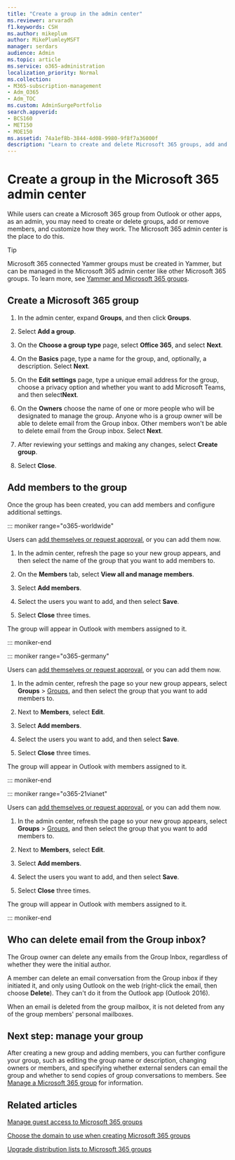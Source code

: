 ```yaml
---
title: "Create a group in the admin center"
ms.reviewer: arvaradh
f1.keywords: CSH
ms.author: mikeplum
author: MikePlumleyMSFT
manager: serdars
audience: Admin
ms.topic: article
ms.service: o365-administration
localization_priority: Normal
ms.collection: 
- M365-subscription-management 
- Adm_O365
- Adm_TOC
ms.custom: AdminSurgePortfolio
search.appverid:
- BCS160
- MET150
- MOE150
ms.assetid: 74a1ef8b-3844-4d08-9980-9f8f7a36000f
description: "Learn to create and delete Microsoft 365 groups, add and remove group members, and customize how the group works."
---
```


# Create a group in the Microsoft 365 admin center
  
While users can create a Microsoft 365 group from Outlook or other apps, as an admin, you may need to create or delete groups, add or remove members, and customize how they work. The Microsoft 365 admin center is the place to do this. 

> [!TIP]
> Microsoft 365 connected Yammer groups must be created in Yammer, but can be managed in the Microsoft 365 admin center like other Microsoft 365 groups. To learn more, see [Yammer and Microsoft 365 groups](https://docs.microsoft.com/yammer/manage-yammer-groups/yammer-and-office-365-groups). 

## Create a Microsoft 365 group

1. In the admin center, expand **Groups**, and then click **Groups**.

2. Select **Add a group**.
  
3. On the **Choose a group type** page, select **Office 365**, and select **Next**.

4. On the **Basics** page, type a name for the group, and, optionally, a description. Select **Next**.
    
5. On the **Edit settings** page, type a unique email address for the group, choose a privacy option and whether you want to add Microsoft Teams, and then select**Next**.
    
6. On the **Owners** choose the name of one or more people who will be designated to manage the group. Anyone who is a group owner will be able to delete email from the Group inbox. Other members won't be able to delete email from the Group inbox. Select **Next**.
    
7. After reviewing your settings and making any changes, select **Create group**.

8. Select **Close**.
    
## Add members to the group

Once the group has been created, you can add members and configure additional settings.

::: moniker range="o365-worldwide"

Users can [add themselves or request approval](https://support.microsoft.com/office/2e59e19c-b872-44c8-ae84-0acc4b79c45d), or you can add them now.

1. In the admin center, refresh the page so your new group appears, and then select the name of the group that you want to add members to.
    
2. On the **Members** tab, select **View all and manage members**.

3. Select **Add members**.
    
4. Select the users you want to add, and then select **Save**.
    
5. Select **Close** three times. 
    
The group will appear in Outlook with members assigned to it.

::: moniker-end

::: moniker range="o365-germany"

Users can [add themselves or request approval](https://support.microsoft.com/office/2e59e19c-b872-44c8-ae84-0acc4b79c45d), or you can add them now.
1. In the admin center, refresh the page so your new group appears, select **Groups** \> <a href="https://go.microsoft.com/fwlink/p/?linkid=2052855" target="_blank">Groups</a>, and then select the group that you want to add members to.
    
2. Next to **Members**, select **Edit**.
3. Select **Add members**.
    
4. Select the users you want to add, and then select **Save**.
    
5. Select **Close** three times. 
    
The group will appear in Outlook with members assigned to it.
  
::: moniker-end

::: moniker range="o365-21vianet"

Users can [add themselves or request approval](https://support.microsoft.com/office/2e59e19c-b872-44c8-ae84-0acc4b79c45d), or you can add them now.
1. In the admin center, refresh the page so your new group appears, select **Groups** \> <a href="https://go.microsoft.com/fwlink/p/?linkid=2052855" target="_blank">Groups</a>, and then select the group that you want to add members to.
    
2. Next to **Members**, select **Edit**.
3. Select **Add members**.
    
4. Select the users you want to add, and then select **Save**.
    
5. Select **Close** three times. 
    
The group will appear in Outlook with members assigned to it.
  
::: moniker-end

## Who can delete email from the Group inbox?

The Group owner can delete any emails from the Group Inbox, regardless of whether they were the initial author.
  
A member can delete an email conversation from the Group inbox if they initiated it, and only using Outlook on the web (right-click the email, then choose **Delete**). They can't do it from the Outlook app (Outlook 2016).
  
When an email is deleted from the group mailbox, it is not deleted from any of the group members' personal mailboxes.

## Next step: manage your group

After creating a new group and adding members, you can further configure your group, such as editing the group name or description, changing owners or members, and specifying whether external senders can email the group and whether to send copies of group conversations to members. See [Manage a Microsoft 365 group](manage-groups.md) for information.

## Related articles

[Manage guest access to Microsoft 365 groups](https://support.microsoft.com/office/bfc7a840-868f-4fd6-a390-f347bf51aff6)

[Choose the domain to use when creating Microsoft 365 groups](choose-domain-to-create-groups.md)

[Upgrade distribution lists to Microsoft 365 groups](../manage/upgrade-distribution-lists.md)
